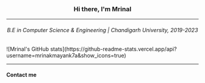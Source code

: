 
<h3 align="center">Hi there, I'm Mrinal</h3>
  <hr>
 <h6 align="center">B.E in Computer Science & Engineering | Chandigarh University, 2019-2023 </h6>
 ![Mrinal's GitHub stats](https://github-readme-stats.vercel.app/api?username=mrinakmayank7a&show_icons=true)

<hr>
  <h4>Contact me </h4>
  
 


